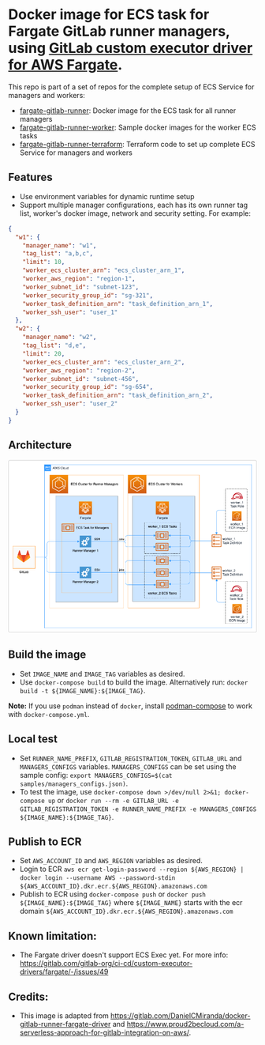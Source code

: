 # Docker image for ECS task for Fargate GitLab runner managers, using [GitLab custom executor driver for AWS Fargate](https://gitlab.com/gitlab-org/ci-cd/custom-executor-drivers/fargate).

This repo is part of a set of repos for the complete setup of ECS Service for managers and workers:
* [fargate-gitlab-runner](../../../fargate-gitlab-runner): Docker image for the ECS task for all runner managers 
* [fargate-gitlab-runner-worker](../../../fargate-gitlab-runner-worker): Sample docker images for the worker ECS tasks
* [fargate-gitlab-runner-terraform](../../../fargate-gitlab-terraform): Terraform code to set up complete ECS Service for managers and workers


## Features
* Use environment variables for dynamic runtime setup
* Support multiple manager configurations, each has its own runner tag list, worker's docker image, network and security setting. For example:
```json
{
  "w1": {
    "manager_name": "w1",
    "tag_list": "a,b,c",
    "limit": 10,
    "worker_ecs_cluster_arn": "ecs_cluster_arn_1",
    "worker_aws_region": "region-1",
    "worker_subnet_id": "subnet-123",
    "worker_security_group_id": "sg-321",
    "worker_task_definition_arn": "task_definition_arn_1",
    "worker_ssh_user": "user_1"
  },
  "w2": {
    "manager_name": "w2",
    "tag_list": "d,e",
    "limit": 20,
    "worker_ecs_cluster_arn": "ecs_cluster_arn_2",
    "worker_aws_region": "region-2",
    "worker_subnet_id": "subnet-456",
    "worker_security_group_id": "sg-654",
    "worker_task_definition_arn": "task_definition_arn_2",
    "worker_ssh_user": "user_2"
  }
}
```

## Architecture
![ECS Fargate GitLab runner Architecture](assets/ECS%20Fargate%20GitLab%20runner%20Architecture.png)


## Build the image
* Set `IMAGE_NAME` and `IMAGE_TAG` variables as desired.
* Use `docker-compose build` to build the image. Alternatively run: `docker build -t ${IMAGE_NAME}:${IMAGE_TAG}`.

**Note:** If you use `podman` instead of `docker`, install [podman-compose](https://github.com/containers/podman-compose) to work with `docker-compose.yml`.


## Local test
* Set `RUNNER_NAME_PREFIX`, `GITLAB_REGISTRATION_TOKEN`, `GITLAB_URL` and `MANAGERS_CONFIGS` variables. `MANAGERS_CONFIGS` can be set using the sample config: `export MANAGERS_CONFIGS=$(cat samples/managers_configs.json)`.
* To test the image, use `docker-compose down >/dev/null 2>&1; docker-compose up` or `docker run --rm -e GITLAB_URL -e GITLAB_REGISTRATION_TOKEN -e RUNNER_NAME_PREFIX -e MANAGERS_CONFIGS ${IMAGE_NAME}:${IMAGE_TAG}`.


## Publish to ECR
* Set `AWS_ACCOUNT_ID` and `AWS_REGION` variables as desired.
* Login to ECR `aws ecr get-login-password --region ${AWS_REGION} | docker login --username AWS --password-stdin ${AWS_ACCOUNT_ID}.dkr.ecr.${AWS_REGION}.amazonaws.com`
* Publish to ECR using `docker-compose push` or `docker push ${IMAGE_NAME}:${IMAGE_TAG}` where `${IMAGE_NAME}` starts with the ecr domain `${AWS_ACCOUNT_ID}.dkr.ecr.${AWS_REGION}.amazonaws.com`


## Known limitation:
* The Fargate driver doesn't support ECS Exec yet. For more info: https://gitlab.com/gitlab-org/ci-cd/custom-executor-drivers/fargate/-/issues/49


## Credits:
* This image is adapted from https://gitlab.com/DanielCMiranda/docker-gitlab-runner-fargate-driver and https://www.proud2becloud.com/a-serverless-approach-for-gitlab-integration-on-aws/.
